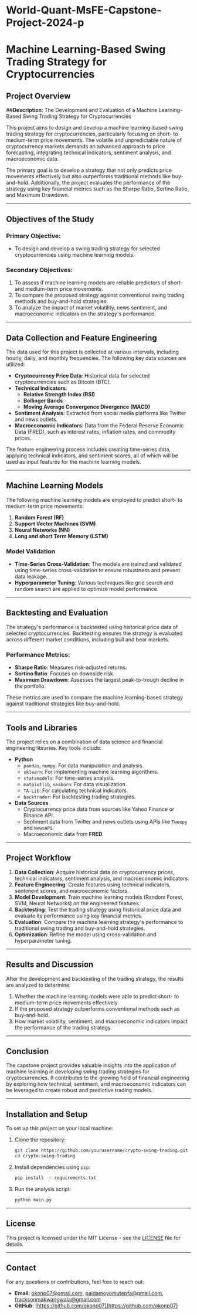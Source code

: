 # World-Quant-MsFE-Capstone-Project-2024-p
# Machine Learning-Based Swing Trading Strategy for Cryptocurrencies

## Project Overview

##**Description**: The Development and Evaluation of a Machine Learning-Based Swing Trading Strategy for Cryptocurrencies

This project aims to design and develop a machine learning-based swing trading strategy for cryptocurrencies, particularly focusing on short- to medium-term price movements. The volatile and unpredictable nature of cryptocurrency markets demands an advanced approach to price forecasting, integrating technical indicators, sentiment analysis, and macroeconomic data.

The primary goal is to develop a strategy that not only predicts price movements effectively but also outperforms traditional methods like buy-and-hold. Additionally, the project evaluates the performance of the strategy using key financial metrics such as the Sharpe Ratio, Sortino Ratio, and Maximum Drawdown.

---

## Objectives of the Study

### Primary Objective:
- To design and develop a swing trading strategy for selected cryptocurrencies using machine learning models.

### Secondary Objectives:
1. To assess if machine learning models are reliable predictors of short- and medium-term price movements.
2. To compare the proposed strategy against conventional swing trading methods and buy-and-hold strategies.
3. To analyze the impact of market volatility, news sentiment, and macroeconomic indicators on the strategy's performance.

---

## Data Collection and Feature Engineering

The data used for this project is collected at various intervals, including hourly, daily, and monthly frequencies. The following key data sources are utilized:
- **Cryptocurrency Price Data**: Historical data for selected cryptocurrencies such as Bitcoin (BTC).
- **Technical Indicators**: 
  - **Relative Strength Index (RSI)**
  - **Bollinger Bands**
  - **Moving Average Convergence Divergence (MACD)**
- **Sentiment Analysis**: Extracted from social media platforms like Twitter and news outlets.
- **Macroeconomic Indicators**: Data from the Federal Reserve Economic Data (FRED), such as interest rates, inflation rates, and commodity prices.

The feature engineering process includes creating time-series data, applying technical indicators, and sentiment scores, all of which will be used as input features for the machine learning models.

---

## Machine Learning Models

The following machine learning models are employed to predict short- to medium-term price movements:
1. **Random Forest (RF)**
2. **Support Vector Machines (SVM)**
3. **Neural Networks (NN)**
4. **Long and short Term Memory (LSTM)**

### Model Validation
- **Time-Series Cross-Validation**: The models are trained and validated using time-series cross-validation to ensure robustness and prevent data leakage.
- **Hyperparameter Tuning**: Various techniques like grid search and random search are applied to optimize model performance.

---

## Backtesting and Evaluation

The strategy's performance is backtested using historical price data of selected cryptocurrencies. Backtesting ensures the strategy is evaluated across different market conditions, including bull and bear markets.

### Performance Metrics:
- **Sharpe Ratio**: Measures risk-adjusted returns.
- **Sortino Ratio**: Focuses on downside risk.
- **Maximum Drawdown**: Assesses the largest peak-to-trough decline in the portfolio.

These metrics are used to compare the machine learning-based strategy against traditional strategies like buy-and-hold.

---

## Tools and Libraries

The project relies on a combination of data science and financial engineering libraries. Key tools include:

- **Python**
  - `pandas`, `numpy`: For data manipulation and analysis.
  - `sklearn`: For implementing machine learning algorithms.
  - `statsmodels`: For time-series analysis.
  - `matplotlib`, `seaborn`: For data visualization.
  - `TA-Lib`: For calculating technical indicators.
  - `backtrader`: For backtesting trading strategies.
- **Data Sources**
  - Cryptocurrency price data from sources like Yahoo Finance or Binance API.
  - Sentiment data from Twitter and news outlets using APIs like `Tweepy` and `NewsAPI`.
  - Macroeconomic data from **FRED**.

---

## Project Workflow

1. **Data Collection**: Acquire historical data on cryptocurrency prices, technical indicators, sentiment analysis, and macroeconomic indicators.
2. **Feature Engineering**: Create features using technical indicators, sentiment scores, and macroeconomic factors.
3. **Model Development**: Train machine learning models (Random Forest, SVM, Neural Networks) on the engineered features.
4. **Backtesting**: Test the trading strategy using historical price data and evaluate its performance using key financial metrics.
5. **Evaluation**: Compare the machine learning strategy's performance to traditional swing trading and buy-and-hold strategies.
6. **Optimization**: Refine the model using cross-validation and hyperparameter tuning.

---

## Results and Discussion

After the development and backtesting of the trading strategy, the results are analyzed to determine:
1. Whether the machine learning models were able to predict short- to medium-term price movements effectively.
2. If the proposed strategy outperforms conventional methods such as buy-and-hold.
3. How market volatility, sentiment, and macroeconomic indicators impact the performance of the trading strategy.

---

## Conclusion

The capstone project provides valuable insights into the application of machine learning in developing swing trading strategies for cryptocurrencies. It contributes to the growing field of financial engineering by exploring how technical, sentiment, and macroeconomic indicators can be leveraged to create robust and predictive trading models.

---

## Installation and Setup

To set up this project on your local machine:

1. Clone the repository:
    ```bash
    git clone https://github.com/yourusername/crypto-swing-trading.git
    cd crypto-swing-trading
    ```

2. Install dependencies using `pip`:
    ```bash
    pip install -r requirements.txt
    ```

3. Run the analysis script:
    ```bash
    python main.py
    ```

---

## License

This project is licensed under the MIT License - see the [LICENSE](LICENSE) file for details.

---

## Contact

For any questions or contributions, feel free to reach out:
- **Email**: okonp07@gmail.com, paidamoyomutepfa@gmail.com, fracksonmakwangwala@gmail.com
- **GitHub**: [https://github.com/okonp07](https://github.com/okonp07)


